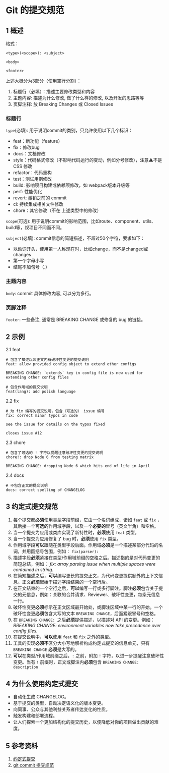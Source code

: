 # Git 的提交规范

## 1 概述

格式：

```
<type>(<scope>): <subject>

<body>

<footer>
```

上述大概分为3部分（使用空行分割）：

1. 标题行（必填）：描述主要修改类型和内容
2. 主题内容: 描述为什么修改, 做了什么样的修改, 以及开发的思路等等
3. 页脚注释: 放 Breaking Changes 或 Closed Issues

### 标题行

`type`(必填): 用于说明commit的类别，只允许使用以下几个标识：

- feat：新功能（feature）
- fix：修改bug
- docs：文档修改
- style：代码格式修改（不影响代码运行的变动，例如分号修改），注意⚠️不是 CSS 修改
- refactor：代码重构
- test：测试用例修改
- build: 影响项目构建或依赖项修改，如 webpack版本升级等
- perf: 性能优化
- revert: 撤销之前的 commit
- ci: 持续集成相关文件修改
- chore：其它修改（不在 上述类型中的修改）

`scope`(可选): 用于说明commit的影响范围，比如route、component、utils、build等，视项目不同而不同。

`subject`(必填): commit信息的简短描述，不超过50个字符，要求如下：

- 以动词开头，使用第一人称现在时，比如change，而不是changed或changes
- 第一个字母小写
- 结尾不加句号（.）

### 主题内容

`body`: commit 具体修改内容, 可以分为多行。

### 页脚注释

`footer`: 一些备注, 通常是 BREAKING CHANGE 或修复的 bug 的链接。

## 2 示例

2.1 feat

```
# 包含了描述以及正文内有破坏性变更的提交说明
feat: allow provided config object to extend other configs

BREAKING CHANGE: `extends` key in config file is now used for extending other config files

# 包含作用域的提交说明
feat(lang): add polish language
```

2.2 fix

```
# 为 fix 编写的提交说明，包含（可选的） issue 编号
fix: correct minor typos in code

see the issue for details on the typos fixed

closes issue #12
```

2.3 chore

```
# 包含了可选的 ! 字符以提醒注意破坏性变更的提交说明
chore!: drop Node 6 from testing matrix

BREAKING CHANGE: dropping Node 6 which hits end of life in April
```

2.4 docs

```
# 不包含正文的提交说明
docs: correct spelling of CHANGELOG
```

## 3 约定式提交规范

1. 每个提交都**必须**使用类型字段前缀，它由一个名词组成，诸如 `feat` 或 `fix` ，其后接一个**可选的**作用域字段，以及一个**必要的**冒号（英文半角）和空格。
2. 当一个提交为应用或类库实现了新特性时，**必须**使用 `feat` 类型。
3. 当一个提交为应用修复了 bug 时，**必须**使用 `fix` 类型。
4. 作用域字段**可以**跟随在类型字段后面。作用域**必须**是一个描述某部分代码的名词，并用圆括号包围，例如： `fix(parser):`
5. 描述字段**必须**紧接在类型/作用域前缀的空格之后。描述指的是对代码变更的简短总结，例如： *fix: array parsing issue when multiple spaces were contained in string.*
6. 在简短描述之后，**可以**编写更长的提交正文，为代码变更提供额外的上下文信息。正文**必须**起始于描述字段结束的一个空行后。
7. 在正文结束的一个空行之后，**可以**编写一行或多行脚注。脚注**必须**包含关于提交的元信息，例如：关联的合并请求、Reviewer、破坏性变更，每条元信息一行。
8. 破坏性变更**必须**标示在正文区域最开始处，或脚注区域中某一行的开始。一个破坏性变更**必须**包含大写的文本 `BREAKING CHANGE`，后面紧跟冒号和空格。
9. 在 `BREAKING CHANGE: `之后**必须**提供描述，以描述对 API 的变更。例如： *BREAKING CHANGE: environment variables now take precedence over config files.*
10. 在提交说明中，**可以**使用 `feat` 和 `fix` 之外的类型。
11. 工具的实现**必须不**区分大小写地解析构成约定式提交的信息单元，只有 `BREAKING CHANGE` **必须**是大写的。
12. **可以**在类型/作用域前缀之后，`:` 之前，附加 `!` 字符，以进一步提醒注意破坏性变更。当有 `!` 前缀时，正文或脚注内**必须**包含 `BREAKING CHANGE: description`

## 4 为什么使用约定式提交

- 自动化生成 CHANGELOG。
- 基于提交的类型，自动决定语义化的版本变更。
- 向同事、公众与其他利益关系者传达变化的性质。
- 触发构建和部署流程。
- 让人们探索一个更加结构化的提交历史，以便降低对你的项目做出贡献的难度。

## 5 参考资料

1. [约定式提交](https://www.conventionalcommits.org/zh-hans/v1.0.0-beta.4/)
2. [git commit 提交规范](https://zhuanlan.zhihu.com/p/90281637)
